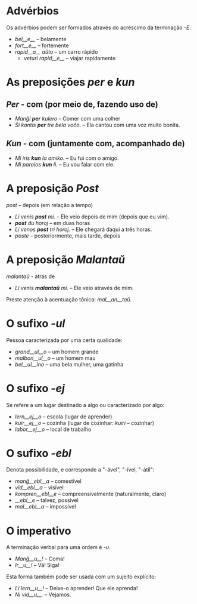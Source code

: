 # Advérbios

Os advérbios podem ser formados através do acréscimo da terminação *-E*.

- *bel__e__*   – belamente
- *fort__e__*  – fortemente
- *rapid__a__ aŭto*   – um carro rápido
	- *veturi rapid__e__*   – viajar rapidamente


# As preposições *per* e *kun*

## *Per* - com (por meio de, fazendo uso de)

- *Manĝi __per__ kulero* – Comer com uma colher
- *Ŝi kantis __per__ tre bela voĉo.* – Ela cantou com uma voz muito bonita.
 
## *Kun* - com (juntamente com, acompanhado de)        

- *Mi iris __kun__ la amiko.*    – Eu fui com o amigo.
- *Mi parolos __kun__ li.*       – Eu vou falar com ele.



# A preposição *Post*

*post* – depois (em relação a tempo)

- *Li venis __post__ mi.*   – Ele veio depois de mim (depois que eu vim).
- *__post__ du horoj* – em duas horas 
- *Li venos __post__ tri horoj.* – Ele chegará daqui a três horas.
- *poste* – posteriormente, mais tarde, depois


# A preposição *Malantaŭ*

*malantaŭ* - atrás de

- *Li venis __malantaŭ__ mi.* – Ele veio através de mim.

Preste atenção à acentuação tônica: *mal__an__taŭ*.
 
# O sufixo *-ul*

Pessoa caracterizada por uma certa qualidade:

- *grand__ul__o*  – um homem grande
- *malbon__ul__o* – um homem mau
- *bel__ul__ino*  – uma bela mulher, uma gatinha

 

# O sufixo *-ej*

Se refere a um lugar destinado a algo ou caracterizado por algo:

- *lern__ej__o*  – escola (lugar de aprender)
- *kuir__ej__o*  – cozinha (lugar de cozinhar: *kuiri* – cozinhar)
- *labor__ej__o* – local de trabalho
 

# O sufixo *-ebl*

Denota possibilidade, e corresponde a "-ável", "-ível, "-átil":

- *manĝ__ebl__a* – comestível
- *vid__ebl__a* – visível
- *kompren__ebl__e* – compreensivelmente (naturalmente, claro)
- *__ebl__e* – talvez, possivel
- *mal__ebl__a* – impossível


# O imperativo

A terminação verbal para uma ordem é *-u*.

- *Manĝ__u__!*   – Coma!
- *Ir__u__!*   – Vá! Siga!

Esta forma também pode ser usada com um sujeito explícito:

- *Li lern__u__!* – Deixe-o aprender! Que ele aprenda!
- *Ni vid__u__.*  – Vejamos.
 
